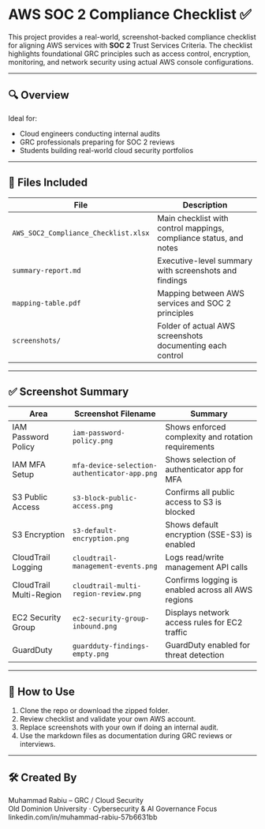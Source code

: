 # AWS SOC 2 Compliance Checklist ✅

This project provides a real-world, screenshot-backed compliance checklist for aligning AWS services with **SOC 2** Trust Services Criteria. The checklist highlights foundational GRC principles such as access control, encryption, monitoring, and network security using actual AWS console configurations.

---

## 🔍 Overview

Ideal for:
- Cloud engineers conducting internal audits
- GRC professionals preparing for SOC 2 reviews
- Students building real-world cloud security portfolios

---

## 📂 Files Included

| File | Description |
|------|-------------|
| `AWS_SOC2_Compliance_Checklist.xlsx` | Main checklist with control mappings, compliance status, and notes |
| `summary-report.md` | Executive-level summary with screenshots and findings |
| `mapping-table.pdf` | Mapping between AWS services and SOC 2 principles |
| `screenshots/` | Folder of actual AWS screenshots documenting each control |

---

## ✅ Screenshot Summary

| Area | Screenshot Filename | Summary |
|------|----------------------|---------|
| IAM Password Policy | `iam-password-policy.png` | Shows enforced complexity and rotation requirements |
| IAM MFA Setup | `mfa-device-selection-authenticator-app.png` | Shows selection of authenticator app for MFA |
| S3 Public Access | `s3-block-public-access.png` | Confirms all public access to S3 is blocked |
| S3 Encryption | `s3-default-encryption.png` | Shows default encryption (SSE-S3) is enabled |
| CloudTrail Logging | `cloudtrail-management-events.png` | Logs read/write management API calls |
| CloudTrail Multi-Region | `cloudtrail-multi-region-review.png` | Confirms logging is enabled across all AWS regions |
| EC2 Security Group | `ec2-security-group-inbound.png` | Displays network access rules for EC2 traffic |
| GuardDuty | `guardduty-findings-empty.png` | GuardDuty enabled for threat detection |

---

## 🧠 How to Use

1. Clone the repo or download the zipped folder.
2. Review checklist and validate your own AWS account.
3. Replace screenshots with your own if doing an internal audit.
4. Use the markdown files as documentation during GRC reviews or interviews.

---

## 🛠️ Created By

Muhammad Rabiu – GRC / Cloud Security  
Old Dominion University · Cybersecurity & AI Governance Focus  
linkedin.com/in/muhammad-rabiu-57b6631bb 
